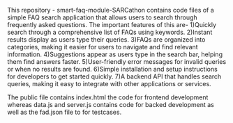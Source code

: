 This repository - smart-faq-module-SARCathon contains code files of a simple FAQ search application that allows users to search through frequently asked questions.
The important features of this are-
1)Quickly search through a comprehensive list of FAQs using keywords.
2)Instant results display as users type their queries.
3)FAQs are organized into categories, making it easier for users to navigate and find relevant information.
4)Suggestions appear as users type in the search bar, helping them find answers faster.
5)User-friendly error messages for invalid queries or when no results are found.
6)Simple installation and setup instructions for developers to get started quickly.
7)A backend API that handles search queries, making it easy to integrate with other applications or services.

The public file contains index.html the code for frontend development whereas data.js and server.js contains code for backed development as well as the fad.json file to for testcases.
